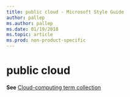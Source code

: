 ```yaml
---
title: public cloud - Microsoft Style Guide
author: pallep
ms.author: pallep
ms.date: 01/19/2018
ms.topic: article
ms.prod: non-product-specific
---
```


# public cloud

**See** [Cloud-computing term collection](/style-guide/a-z-word-list-term-collections/term-collections/cloud-computing-terms)
